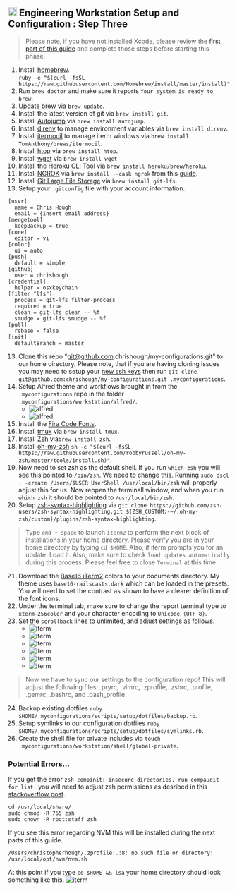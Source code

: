 ## <img src="https://raw.githubusercontent.com/chrishough/my-configurations/master/graphics/documentation/readmes/download.svg" height="20"> Engineering Workstation Setup and Configuration : Step Three

> Please note, if you have not installed Xcode, please review the [first part of this guide](/guides/step_one_core.md) and complete those steps before starting this phase.

1. Install [homebrew](http://brew.sh/).    
`ruby -e "$(curl -fsSL https://raw.githubusercontent.com/Homebrew/install/master/install)"`
2. Run `brew doctor` and make sure it reports `Your system is ready to brew`.
3. Update brew via `brew update`.
4. Install the latest version of git via `brew install git`.
5. Install [Autojump](https://github.com/wting/autojump) via `brew install autojump`.
6. Install [direnv](http://direnv.net/) to manage environment variables via `brew install direnv`.
7. Install [itermocil](https://github.com/TomAnthony/itermocil) to manage iterm windows via `brew install TomAnthony/brews/itermocil`.
8. Install [htop](http://hisham.hm/htop/) via `brew install htop`.
9. Install [wget](https://www.gnu.org/software/wget/) via `brew install wget`
10. Install the [Heroku CLI Tool](https://devcenter.heroku.com/articles/heroku-cli) via `brew install heroku/brew/heroku`.  
11. Install [NGROK](https://ngrok.com/) via `brew install --cask ngrok` from this [guide](https://gist.github.com/wosephjeber/aa174fb851dfe87e644e).  
12. Install [Git Large File Storage](https://git-lfs.github.com/) via `brew install git-lfs`.
13. Setup your `.gitconfig` file with your account information.
```
[user]
  name = Chris Hough
  email = {insert email address}
[mergetool]
  keepBackup = true
[core]
  editor = vi
[color]
  ui = auto
[push]
  default = simple
[github]
  user = chrishough
[credential]
  helper = osxkeychain
[filter "lfs"]
  process = git-lfs filter-process
  required = true
  clean = git-lfs clean -- %f
  smudge = git-lfs smudge -- %f
[pull]
  rebase = false
[init]
  defaultBranch = master
```
13. Clone this repo "git@github.com:chrishough/my-configurations.git" to our home directory. Please note, that if 
you are having cloning issues you may 
need to setup your [new ssh keys](https://help.github.com/enterprise/11.10.340/user/articles/generating-ssh-keys/) 
then run `git clone git@github.com:chrishough/my-configurations.git .myconfigurations`.
14. Setup Alfred theme and workflows brought in from the `.myconfigurations` repo in the folder `.myconfigurations/workstation/alfred/`.  
    * ![alfred](https://raw.githubusercontent.com/chrishough/my-configurations/master/graphics/documentation/guides/alfred/alfred1.png)  
    * ![alfred](https://raw.githubusercontent.com/chrishough/my-configurations/master/graphics/documentation/guides/alfred/alfred2.png)  
15. Install the [Fira Code Fonts](https://fonts.google.com/specimen/Fira+Code).
16. Install [tmux](https://github.com/tmux/tmux/wiki) via `brew install tmux`.
17. Install [Zsh](http://www.zsh.org/) via`brew install zsh`.
18. Install [oh-my-zsh](https://github.com/robbyrussell/oh-my-zsh) `sh -c "$(curl -fsSL https://raw.githubusercontent.com/robbyrussell/oh-my-zsh/master/tools/install.sh)"`.
19. Now need to set zsh as the default shell.  If you run `which zsh` you will see this pointed to `/bin/zsh`. We need to change this.  Running `sudo dscl . -create /Users/$USER UserShell /usr/local/bin/zsh` will properly adjust this for us. Now reopen the terminall window, and when you run `which zsh` it should be pointed to `/usr/local/bin/zsh`.
20. Setup [zsh-syntax-highlighting](https://github.com/zsh-users/zsh-syntax-highlighting/blob/master/INSTALL.md) via 
`git clone https://github.com/zsh-users/zsh-syntax-highlighting.git ${ZSH_CUSTOM:-~/.oh-my-zsh/custom}/plugins/zsh-syntax-highlighting`.

> Type `cmd + space` to launch `iterm2` to perform the next block of installations in your home directory. Please verify you are in your home directory by typing `cd $HOME`.  Also, if iterm prompts you for an update. Load it.  Also, make sure to check `load updates automatically` during this process.  Please feel free to close `Terminal` at this time.

21. Download the [Base16 iTerm2](https://github.com/chriskempson/base16-iterm2) colors to your documents directory. My theme uses `base16-railscasts.dark` which can be loaded in the presets.  You will need to set the contrast as shown to have a clearer definition of the font icons.
22. Under the terminal tab, make sure to change the report terminal type to `xterm-256color` and your character encoding to `Unicode (UTF-8)`. 
23. Set the `scrollback` lines to unlimited, and adjust settings as follows.
    * ![iterm](https://raw.githubusercontent.com/chrishough/my-configurations/master/graphics/documentation/guides/iterm/iterm1.png)
    * ![iterm](https://raw.githubusercontent.com/chrishough/my-configurations/master/graphics/documentation/guides/iterm/iterm2.png)
    * ![iterm](https://raw.githubusercontent.com/chrishough/my-configurations/master/graphics/documentation/guides/iterm/iterm3.png)
    * ![iterm](https://raw.githubusercontent.com/chrishough/my-configurations/master/graphics/documentation/guides/iterm/iterm4.png)
    * ![iterm](https://raw.githubusercontent.com/chrishough/my-configurations/master/graphics/documentation/guides/iterm/iterm5.png)
    * ![iterm](https://raw.githubusercontent.com/chrishough/my-configurations/master/graphics/documentation/guides/iterm/iterm6.png)

> Now we have to sync our settings to the configuration repo! This will adjust the following files: .pryrc, .vimrc, .zprofile, .zshrc, .profile, .gemrc, .bashrc, and .bash_profile.

24. Backup existing dotfiles `ruby $HOME/.myconfigurations/scripts/setup/dotfiles/backup.rb`.
25. Setup symlinks to our configuration dotfiles `ruby $HOME/.myconfigurations/scripts/setup/dotfiles/symlinks.rb`.
26. Create the shell file for private includes via `touch .myconfigurations/workstation/shell/global-private`.

### Potential Errors...

If you get the error `zsh compinit: insecure directories, run compaudit for list.` you will need to adjust zsh permissions as desribed in this [stackoverflow post](http://stackoverflow.com/questions/13762280/zsh-compinit-insecure-directories).
```
cd /usr/local/share/
sudo chmod -R 755 zsh
sudo chown -R root:staff zsh
```

If you see this error regarding NVM this will be installed during the next parts of this guide.
```
/Users/christopherhough/.zprofile:.:8: no such file or directory: /usr/local/opt/nvm/nvm.sh
```

At this point if you type `cd $HOME && lsa` your home directory should look something like this.
![iterm](https://raw.githubusercontent.com/chrishough/my-configurations/master/graphics/documentation/guides/iterm/user_directory.png)